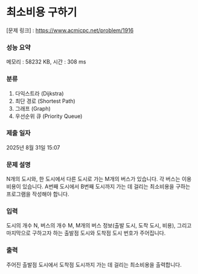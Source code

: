 # 최소비용 구하기

[문제 링크] : https://www.acmicpc.net/problem/1916

### 성능 요약

메모리 : 58232 KB, 시간 : 308 ms

### 분류
1. 다익스트라 (Dijkstra)
2. 최단 경로 (Shortest Path)
3. 그래프 (Graph)
4. 우선순위 큐 (Priority Queue)

### 제출 일자

2025년 8월 31일 15:07

### 문제 설명

<p>
N개의 도시와, 한 도시에서 다른 도시로 가는 M개의 버스가 있습니다. 각 버스는 이용 비용이 있습니다. A번째 도시에서 B번째 도시까지 가는 데 걸리는 최소비용을 구하는 프로그램을 작성해야 합니다.
</p>

### 입력

<p>
도시의 개수 N, 버스의 개수 M, M개의 버스 정보(출발 도시, 도착 도시, 비용), 그리고 마지막으로 구하고자 하는 출발점 도시와 도착점 도시 번호가 주어집니다.
</p>

### 출력

<p>
주어진 출발점 도시에서 도착점 도시까지 가는 데 걸리는 최소비용을 출력합니다.
</p>